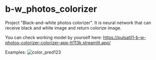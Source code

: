 # b-w_photos_colorizer
Project "Black-and-white photos colorizer". 
It is neural network that can receive black and white image and return colorize image.  

You can check working model by yourself here: https://pulsatil1-b-w-photos-colorizer-colorizer-app-tt113k.streamlit.app/


Examples:
![color_pred123](https://user-images.githubusercontent.com/70263951/218249722-30f6db6c-e6e8-4982-b888-007a9aa5b8b9.png)

